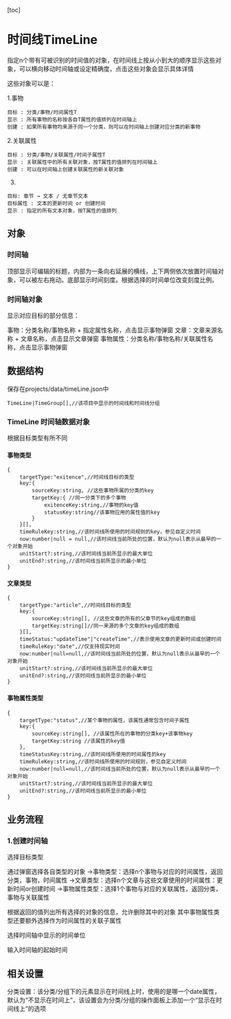 [toc]

# 时间线TimeLine

指定n个带有可被识别的时间值的对象，在时间线上按从小到大的顺序显示这些对象，可以横向移动时间轴或设定精确度，点击这些对象会显示具体详情

这些对象可以是：

1.事物

~~~
目标 : 分类/事物/时间属性T
显示 : 所有事物的名称按各自T属性的值排列在时间轴上
创建 : 如果所有事物均来源于同一个分类，则可以在时间轴上创建对应分类的新事物
~~~

2.关联属性

~~~
目标 : 分类/事物/关联属性/时间子属性T
显示 : 关联属性中的所有关联对象，按T属性的值排列在时间轴上
创建 : 可以在时间轴上创建关联属性的新关联对象
~~~

3.

~~~
目标: 章节 → 文本 / 无章节文本
目标属性 : 文本的更新时间 or 创建时间
显示 : 指定的所有文本对象，按T属性的值排列
~~~

## 对象

### 时间轴

顶部显示可编辑的标题，内部为一条向右延展的横线，上下两侧依次放置时间轴对象，可以被左右拖动。底部显示时间刻度。根据选择的时间单位改变刻度比例。

### 时间轴对象

显示对应目标的部分信息：

事物：分类名称/事物名称 + 指定属性名称，点击显示事物弹窗
文章：文章来源名称 + 文章名称，点击显示文章弹窗
事物属性：分类名称/事物名称/关联属性名称，点击显示事物弹窗

## 数据结构

保存在projects/data/timeLine.json中

~~~
TimeLine|TimeGroup[],//该项目中显示的时间线和时间线分组
~~~

### TimeLine 时间轴数据对象

根据目标类型有所不同

#### 事物类型

~~~
{
	targetType:"exitence",//时间线目标的类型
	key:{
		sourceKey:string, //这些事物所属的分类的key
		targetKey:{	//同一分类下的多个事物
			exitenceKey:string,//事物的key值
			statusKey:string//该事物应用的属性值的key
		}
	}[],
	timeRuleKey:string,//该时间线所使用的时间规则的key，参见自定义时间
	now:number|null = null,//该时间线当前所处的位置，默认为null表示从最早的一个对象开始
	unitStart?:string,//该时间线当前所显示的最大单位
	unitEnd?:string,//该时间线当前所显示的最小单位
}
~~~

#### 文章类型

~~~
{
	targetType:"article",//时间线目标的类型
	key:{
		sourceKey:string[], //这些文章的所有的父章节的key组成的数组
		targetKey:string[]//同一来源的多个文章的key组成的数组
	}[],
	timeStatus:"updateTime"|"createTime",//表示使用文章的更新时间或创建时间
	timeRuleKey:"date",//仅支持现实时间
	now:number|null=null,//该时间线当前所处的位置，默认为null表示从最早的一个对象开始
	unitStart?:string,//该时间线当前所显示的最大单位
	unitEnd?:string,//该时间线当前所显示的最小单位
}
~~~

#### 事物属性类型

~~~
{
	targetType:"status",//某个事物的属性，该属性通常包含时间子属性
	key:{
		sourceKey:string[], //该属性所在的事物的分类key+该事物key
		targetKey:string //该属性的key值
	},
	timeStatusKey:string,//该时间线所使用的时间属性的key
	timeRuleKey:string,//该时间线所使用的时间规则，参见自定义时间
	now:number|null=null,//该时间线当前所处的位置，默认为null表示从最早的一个对象开始
	unitStart?:string,//该时间线当前所显示的最大单位
	unitEnd?:string,//该时间线当前所显示的最小单位
}
~~~

## 业务流程

### 1.创建时间轴

选择目标类型

通过弹窗选择各自类型的对象
→事物类型：选择n个事物与对应的时间属性，返回分类，事物，时间属性
→文章类型：选择n个文章与这些文章使用的时间属性：更新时间or创建时间
→事物属性类型：选择1个事物与对应的关联属性，返回分类，事物与关联属性

根据返回的值列出所有选择的对象的信息，允许删除其中的对象
其中事物属性类型还要额外选择作为时间属性的关联子属性

选择时间轴中显示的时间单位

输入时间轴的起始时间

## 相关设置

分类设置：该分类/分组下的元素显示在时间线上时，使用的是哪一个date属性，默认为“不显示在时间上”，该设置会为分类/分组的操作面板上添加一个“显示在时间线上”的选项

   
